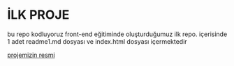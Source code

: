 # İLK PROJE

bu repo kodluyoruz front-end eğitiminde oluşturduğumuz ilk repo. içerisinde 1 adet readme1.md dosyası ve index.html dosyası içermektedir

[projemizin resmi](https://gergidizayn.com/wp-content/uploads/2016/11/gergi-tavan-efekt-g%C3%B6rseller.jpg) 

